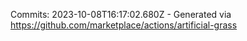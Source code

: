 Commits: 2023-10-08T16:17:02.680Z - Generated via https://github.com/marketplace/actions/artificial-grass
<br>
